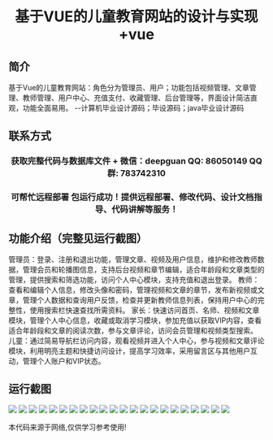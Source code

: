 <p><h1 align="center">基于VUE的儿童教育网站的设计与实现+vue</h1></p>

## 简介
基于Vue的儿童教育网站：角色分为管理员、用户；功能包括视频管理、文章管理、教师管理、用户中心、充值支付、收藏管理、后台管理等，界面设计简洁直观，功能全面易用。    --计算机毕业设计源码；毕设源码；java毕业设计源码


## 联系方式
<p><h3 align="center">获取完整代码与数据库文件 + 微信：deepguan QQ: 86050149 QQ群: 783742310</h3></p>
<p><h3 align="center">可帮忙远程部署 包运行成功！提供远程部署、修改代码、设计文档指导、代码讲解等服务！</h3></p>

## 功能介绍（完整见运行截图）
管理员：登录、注册和退出功能，管理文章、视频及用户信息，维护和修改教师数据，管理会员和轮播图信息，支持后台视频和章节编辑，适合年龄段和文章类型的管理，提供搜索和筛选功能，访问个人中心模块，支持充值和退出登录。
教师：查看和编辑个人信息，修改头像和密码，管理视频和文章的章节，发布新视频或文章，管理个人数据和查询用户反馈，检查并更新教师信息列表，保持用户中心的完整性，使用搜索栏快速查找所需资料。
家长：快速访问首页、名师、视频和文章模块，管理个人中心信息，收藏或取消学习模块，参加充值以获取VIP内容，查看适合年龄段和文章的阅读次数，参与文章评论，访问会员管理和视频类型搜索。
儿童：通过简易导航栏访问内容，观看视频并进入个人中心，参与视频和文章评论模块，利用明亮主题和快捷访问设计，提高学习效率，采用留言区与其他用户互动，管理个人账户和VIP状态。


## 运行截图
![](https://bs-1329754181.cos.ap-shanghai.myqcloud.com/ssm/childrenEducationWebsite/img/001.jpg)
![](https://bs-1329754181.cos.ap-shanghai.myqcloud.com/ssm/childrenEducationWebsite/img/002.jpg)
![](https://bs-1329754181.cos.ap-shanghai.myqcloud.com/ssm/childrenEducationWebsite/img/003.jpg)
![](https://bs-1329754181.cos.ap-shanghai.myqcloud.com/ssm/childrenEducationWebsite/img/004.jpg)
![](https://bs-1329754181.cos.ap-shanghai.myqcloud.com/ssm/childrenEducationWebsite/img/005.jpg)
![](https://bs-1329754181.cos.ap-shanghai.myqcloud.com/ssm/childrenEducationWebsite/img/006.jpg)
![](https://bs-1329754181.cos.ap-shanghai.myqcloud.com/ssm/childrenEducationWebsite/img/007.jpg)
![](https://bs-1329754181.cos.ap-shanghai.myqcloud.com/ssm/childrenEducationWebsite/img/008.jpg)
![](https://bs-1329754181.cos.ap-shanghai.myqcloud.com/ssm/childrenEducationWebsite/img/009.jpg)
![](https://bs-1329754181.cos.ap-shanghai.myqcloud.com/ssm/childrenEducationWebsite/img/010.jpg)
![](https://bs-1329754181.cos.ap-shanghai.myqcloud.com/ssm/childrenEducationWebsite/img/011.jpg)
![](https://bs-1329754181.cos.ap-shanghai.myqcloud.com/ssm/childrenEducationWebsite/img/012.jpg)
![](https://bs-1329754181.cos.ap-shanghai.myqcloud.com/ssm/childrenEducationWebsite/img/013.jpg)
![](https://bs-1329754181.cos.ap-shanghai.myqcloud.com/ssm/childrenEducationWebsite/img/014.jpg)
![](https://bs-1329754181.cos.ap-shanghai.myqcloud.com/ssm/childrenEducationWebsite/img/015.jpg)
![](https://bs-1329754181.cos.ap-shanghai.myqcloud.com/ssm/childrenEducationWebsite/img/016.jpg)
![](https://bs-1329754181.cos.ap-shanghai.myqcloud.com/ssm/childrenEducationWebsite/img/017.jpg)
![](https://bs-1329754181.cos.ap-shanghai.myqcloud.com/ssm/childrenEducationWebsite/img/018.jpg)
![](https://bs-1329754181.cos.ap-shanghai.myqcloud.com/ssm/childrenEducationWebsite/img/019.jpg)
![](https://bs-1329754181.cos.ap-shanghai.myqcloud.com/ssm/childrenEducationWebsite/img/020.jpg)
![](https://bs-1329754181.cos.ap-shanghai.myqcloud.com/ssm/childrenEducationWebsite/img/021.jpg)
![](https://bs-1329754181.cos.ap-shanghai.myqcloud.com/ssm/childrenEducationWebsite/img/022.jpg)

<p>本代码来源于网络,仅供学习参考使用!</p>
